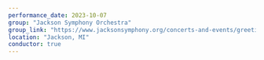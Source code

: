 ```yaml
---
performance_date: 2023-10-07
group: "Jackson Symphony Orchestra"
group_link: "https://www.jacksonsymphony.org/concerts-and-events/greetings-from-los-angeles/"
location: "Jackson, MI"
conductor: true
---
```

